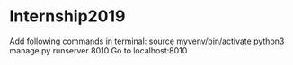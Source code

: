 # Internship2019

Add following commands in terminal:
  source myvenv/bin/activate
  python3 manage.py runserver 8010
Go to localhost:8010
